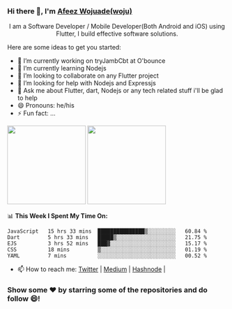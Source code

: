 ### Hi there 👋, I'm [Afeez Wojuade(woju)](https://www.google.com/search?q=Afeez+Wojuade+woju&oq=Afeez+Wojuade+woju)


<p align='center'>I am a Software Developer / Mobile Developer(Both Android and iOS) using Flutter, I build effective software solutions.</p>


Here are some ideas to get you started:

- 🔭 I’m currently working on tryJambCbt at O'bounce
- 🌱 I’m currently learning Nodejs 
- 👯 I’m looking to collaborate on any Flutter project 
- 🤔 I’m looking for help with Nodejs and Expressjs
- 💬 Ask me about Flutter, dart, Nodejs or any tech related stuff i'll be glad to help
- 😄 Pronouns: he/his
- ⚡ Fun fact: ...

<p>
  <img height="180em" src="https://github-readme-stats.vercel.app/api?username=WojuadeAA&show_icons=true&hide_border=true&&count_private=true&include_all_commits=true" />
  <img height="180em" src="https://github-readme-stats.vercel.app/api/top-langs/?username=WojuadeAA&exclude_repo=KNN-Image-Classification&show_icons=true&hide_border=true&layout=compact&langs_count=8"/>
</p>

📊 **This Week I Spent My Time On:**
<!--START_SECTION:waka-->
```text
JavaScript   15 hrs 33 mins  ███████████████▒░░░░░░░░░   60.84 % 
Dart         5 hrs 33 mins   █████▒░░░░░░░░░░░░░░░░░░░   21.75 % 
EJS          3 hrs 52 mins   ███▓░░░░░░░░░░░░░░░░░░░░░   15.17 % 
CSS          18 mins         ▒░░░░░░░░░░░░░░░░░░░░░░░░   01.19 % 
YAML         7 mins          ░░░░░░░░░░░░░░░░░░░░░░░░░   00.52 % 
```
<!--END_SECTION:waka-->



- 📫 How to reach me: [Twitter](https://twitter.com/AdebayoWojuade) |  [Medium](https://medium.com/@wojucrown7) | [Hashnode](https://hashnode.com/@Wojuade) |

### Show some ❤️ by starring some of the repositories and do follow 😄!
